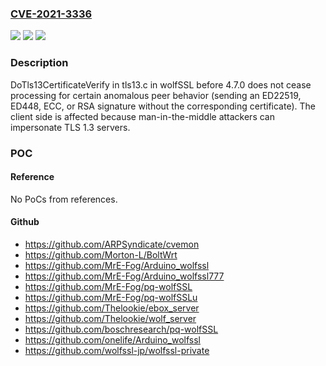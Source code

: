 ### [CVE-2021-3336](https://cve.mitre.org/cgi-bin/cvename.cgi?name=CVE-2021-3336)
![](https://img.shields.io/static/v1?label=Product&message=n%2Fa&color=blue)
![](https://img.shields.io/static/v1?label=Version&message=n%2Fa&color=blue)
![](https://img.shields.io/static/v1?label=Vulnerability&message=n%2Fa&color=brighgreen)

### Description

DoTls13CertificateVerify in tls13.c in wolfSSL before 4.7.0 does not cease processing for certain anomalous peer behavior (sending an ED22519, ED448, ECC, or RSA signature without the corresponding certificate). The client side is affected because man-in-the-middle attackers can impersonate TLS 1.3 servers.

### POC

#### Reference
No PoCs from references.

#### Github
- https://github.com/ARPSyndicate/cvemon
- https://github.com/Morton-L/BoltWrt
- https://github.com/MrE-Fog/Arduino_wolfssl
- https://github.com/MrE-Fog/Arduino_wolfssl777
- https://github.com/MrE-Fog/pq-wolfSSL
- https://github.com/MrE-Fog/pq-wolfSSLu
- https://github.com/Thelookie/ebox_server
- https://github.com/Thelookie/wolf_server
- https://github.com/boschresearch/pq-wolfSSL
- https://github.com/onelife/Arduino_wolfssl
- https://github.com/wolfssl-jp/wolfssl-private

